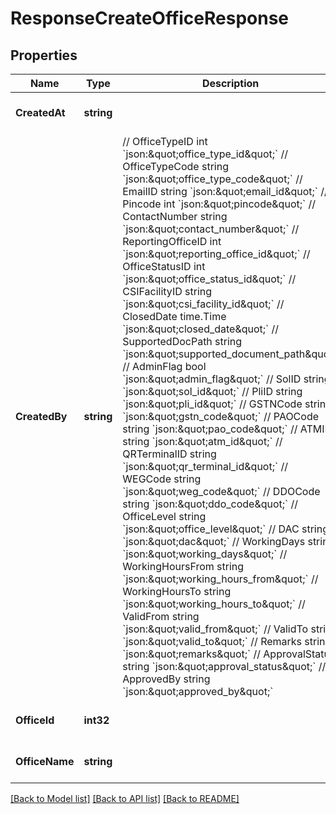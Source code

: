 # ResponseCreateOfficeResponse

## Properties
Name | Type | Description | Notes
------------ | ------------- | ------------- | -------------
**CreatedAt** | **string** |  | [optional] [default to null]
**CreatedBy** | **string** | // OfficeTypeID      int       &#x60;json:\&quot;office_type_id\&quot;&#x60; // OfficeTypeCode    string    &#x60;json:\&quot;office_type_code\&quot;&#x60; // EmailID           string    &#x60;json:\&quot;email_id\&quot;&#x60; // Pincode           int       &#x60;json:\&quot;pincode\&quot;&#x60; // ContactNumber     string    &#x60;json:\&quot;contact_number\&quot;&#x60; // ReportingOfficeID int       &#x60;json:\&quot;reporting_office_id\&quot;&#x60; // OfficeStatusID    int       &#x60;json:\&quot;office_status_id\&quot;&#x60; // CSIFacilityID     string    &#x60;json:\&quot;csi_facility_id\&quot;&#x60; // ClosedDate        time.Time &#x60;json:\&quot;closed_date\&quot;&#x60; // SupportedDocPath  string    &#x60;json:\&quot;supported_document_path\&quot;&#x60; // AdminFlag         bool      &#x60;json:\&quot;admin_flag\&quot;&#x60; // SolID             string    &#x60;json:\&quot;sol_id\&quot;&#x60; // PliID             string    &#x60;json:\&quot;pli_id\&quot;&#x60; // GSTNCode          string    &#x60;json:\&quot;gstn_code\&quot;&#x60; // PAOCode           string    &#x60;json:\&quot;pao_code\&quot;&#x60; // ATMID             string    &#x60;json:\&quot;atm_id\&quot;&#x60; // QRTerminalID      string    &#x60;json:\&quot;qr_terminal_id\&quot;&#x60; // WEGCode           string    &#x60;json:\&quot;weg_code\&quot;&#x60; // DDOCode           string    &#x60;json:\&quot;ddo_code\&quot;&#x60; // OfficeLevel       string    &#x60;json:\&quot;office_level\&quot;&#x60; // DAC               string    &#x60;json:\&quot;dac\&quot;&#x60; // WorkingDays       string    &#x60;json:\&quot;working_days\&quot;&#x60; // WorkingHoursFrom  string    &#x60;json:\&quot;working_hours_from\&quot;&#x60; // WorkingHoursTo    string    &#x60;json:\&quot;working_hours_to\&quot;&#x60; // ValidFrom         string    &#x60;json:\&quot;valid_from\&quot;&#x60; // ValidTo           string    &#x60;json:\&quot;valid_to\&quot;&#x60; // Remarks           string    &#x60;json:\&quot;remarks\&quot;&#x60; // ApprovalStatus    string    &#x60;json:\&quot;approval_status\&quot;&#x60; // ApprovedBy        string    &#x60;json:\&quot;approved_by\&quot;&#x60; | [optional] [default to null]
**OfficeId** | **int32** |  | [optional] [default to null]
**OfficeName** | **string** |  | [optional] [default to null]

[[Back to Model list]](../README.md#documentation-for-models) [[Back to API list]](../README.md#documentation-for-api-endpoints) [[Back to README]](../README.md)


